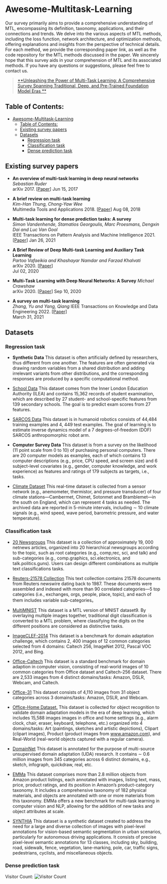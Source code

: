 # Awesome-Multitask-Learning
<!-- This repository periodicly updates the the papers and resources of MTL. -->
Our survey primarily aims to provide a comprehensive understanding of MTL, encompassing its definition, taxonomy, applications, and their connections and trends. We delve into the various aspects of MTL methods, including the loss function, network architecture, and optimization methods, offering explanations and insights from the perspective of technical details. For each method, we provide the corresponding paper link, as well as the code repository for the MTL methods discussed in the paper. We sincerely hope that this survey aids in your comprehension of MTL and its associated methods. If you have any questions or suggestions, please feel free to contact us.
> [**Unleashing the Power of Multi-Task Learning: A Comprehensive Survey Spanning Traditional, Deep, and Pre-Trained Foundation Model Eras **](https://junfish.github.io/)


## Table of Contents:
- [Awesome-Multitask-Learning](#awesome-multitask-learning)
  - [Table of Contents:](#table-of-contents)
  - [Existing survey papers](#existing-survey-papers)
  - [Datasets](#datasets)
    - [Regression task](#regression-task)
    - [Classification task](#classification-task)
    - [Dense prediction task](#dense-prediction-task)
<!-- - [Architectures](#architectures)
  - [Encoder-based](#encoder)
  - [Decoder-based](#decoder)
  - [Other](#otherarchitectures)
- [Neural Architecture Search](#nas)
- [Optimization strategies](#optimization)
- [Transfer learning](#transfer) -->

<a name="survey"></a>
## Existing survey papers
<!-- - <a name="vandenhende2020revisiting"></a> Vandenhende, S., Georgoulis, S., Van Gansbeke, W., Proesmans, M., Dai, D., & Van Gool, L. 
*[Multi-Task Learning for Dense Prediction Tasks: A Survey](https://ieeexplore.ieee.org/abstract/document/9336293)*,
T-PAMI, 2020. [[PyTorch](https://github.com/SimonVandenhende/Multi-Task-Learning-PyTorch)] -->
- **An overview of multi-task learning in deep neural networks** \
*Sebastian Ruder* \
arXiv 2017. [[Paper](https://arxiv.org/abs/1706.05098)] 
Jun 15, 2017

- **A brief review on multi-task learning** \
*Kim-Han Thung, Chong-Yaw Wee* \
Multimedia Tools and Applications 2018. [[Paper](https://link.springer.com/article/10.1007/s11042-018-6463-x)] 
Aug 08, 2018

- **Multi-task learning for dense prediction tasks: A survey** \
*Simon Vandenhende, Stamatios Georgoulis, Marc Proesmans, Dengxin Dai and Luc Van Gool* \
IEEE Transactions on Pattern Analysis and Machine Intelligence 2021. [[Paper](https://ieeexplore.ieee.org/abstract/document/9336293)]
Jan 26, 2021
- **A Brief Review of Deep Multi-task Learning and Auxiliary Task Learning** \
*Partoo Vafaeikia and Khashayar Namdar and Farzad Khalvati* \
arXiv 2020. [[Paper](https://arxiv.org/abs/2007.01126)] \
Jul 02, 2020
- **Multi-Task Learning with Deep Neural Networks: A Survey** 
*Michael Crawshaw* \
arXiv 2020. [[Paper](https://arxiv.org/abs/2009.09796)] 
Sep 10, 2020
- **A survey on multi-task learning** \
*Zhang, Yu and Yang, Qiang*
IEEE Transactions on Knowledge and Data Engineering 2022. [[Paper]](https://ieeexplore.ieee.org/abstract/document/9392366) \
March 31, 2021
<!-- - <a name = "ruder2017overview"></a> S. Ruder, “*[An overview of multi-task learning in deep neural networks](https://arxiv.org/abs/1706.05098),” arXiv preprint arXiv:1706.05098, 2017. -->
<!-- - <a name = "thung2018brief"></a> K.-H. Thung and C.-Y. Wee, “*[A brief review on multi-task learning](https://link.springer.com/article/10.1007/s11042-018-6463-x),” Multimedia Tools and Applications, vol. 77, no. 22, pp. 29705–29725, 2018. -->
<!-- - <a name = "vandenhende2021multi"></a>S. Vandenhende, S. Georgoulis, W. Van Gansbeke, M. Proesmans, D. Dai, and L. Van Gool, “*[Multi-task learning for dense prediction tasks: A survey](https://arxiv.org/abs/2004.13379),” IEEE transactions on pattern analysis and machine intelligence, 2021. -->
<!-- - <a name = "vafaeikia2020brief"></a> P. Vafaeikia, K. Namdar, and F. Khalvati, “*[A brief review of deep multi-task learning and auxiliary task learning](),” arXiv preprint arXiv:2007.01126, 2020. -->
<!-- - <a name = "crawshaw2020multi"></a> M. Crawshaw, “Multi-task learning with deep neural networks: A survey,” arXiv preprint arXiv:2009.09796, 2020. -->
<!-- - <a name = "zhang2021survey"></a> Y. Zhang and Q. Yang, “*[A survey on multi-task learning](https://ieeexplore.ieee.org/document/9392366),” IEEE Transactions on Knowledge and Data Engineering, 2021. -->

<a name="datasets"></a>

## Datasets
<a name = "regression"></a>
### Regression task
- **Synthetic Data**
This dataset is often artificially defined by researchers, thus different from one another. The features are often generated via drawing random variables from a shared distribution and adding irrelevant variants from other distributions, and the corresponding responses are produced by a specific computational method.

- [School Data](http://www.bristol.ac.uk/cmm/learning/)
This dataset comes from the Inner London Education Authority (ILEA) and
contains 15,362 records of student examination, which are described by 27 student- and school-specific features from 139 secondary schools. The goal is to predict exam scores from 27 features.

- [SARCOS Data](http://gaussianprocess.org/gpml/data/)
This dataset is in humanoid robotics consists of 44,484 training examples and
4, 449 test examples. The goal of learning is to estimate inverse dynamics model of a 7 degrees-of-freedom (DOF) SARCOS anthropomorphic robot arm.

- **Computer Survey Data**
This dataset is from a survey on the likelihood (11 point scale from 0 to 10) of purchasing personal computers. There are 20 computer models as examples, each of which contains 13 computer descriptions (e.g., price, CPU speed, and screen size) and 6 subject-level covariates (e.g., gender, computer knowledge, and work experience) as features and ratings of 179 subjects as targets, i.e., tasks.
- [Climate Dataset](https://www.cambermet.co.uk/(S(jevn1q55xcd0n42oueeyrp45))/default.aspx)
This real-time dataset is collected from a sensor network (e.g., anemometer,
thermistor, and pressure transducer) of four climate stations—Cambermet, Chimet, Sotonmet and Bramblemet—in the south on England, which can represent 4 tasks as needed. The archived data are reported in 5-minute intervals, including ∼ 10 climate signals (e.g., wind speed, wave period, barometric pressure, and water temperature).

<a name = "classification"></a>
### Classification task
- [20 Newsgroups](http://qwone.com/~jason/20Newsgroups/)
This dataset is a collection of approximately 19, 000 netnews articles, organized into 20 hierarchical newsgroups according to the topic, such as root categories (e.g., comp,rec, sci, and talk) and sub-categories (e.g., comp.graphics, sci.electronics, and talk.politics.guns). Users can design different combinations as multiple text classifications tasks.

- [Reuters-21578 Collection](http://www.daviddlewis.com/resources/testcollections/reuters21578/)
This text collection contains 21578 documents from Reuters newswire dating back to 1987. These documents were assembled and indexed with more than 90 correlated categories—5 top categories (i.e., exchanges, orgs, people, place, topic), and each of them includes variable sub-categories。

- [MultiMNIST](http://www.cs.toronto.edu/~tijmen/affNIST/)
This dataset is a MTL version of MNIST dataset9. By overlaying multiple images together, traditional digit classification is converted to a MTL problem, where classifying the digits on the different positions are considered as distinctive tasks.

- [ImageCLEF-2014](https://www.imageclef.org/2014/adaptation)
This dataset is a benchmark for domain adaptation challenge, which contains 2, 400 images of 12 common categories selected from 4 domains: Caltech 256, ImageNet 2012, Pascal VOC 2012, and Bing.

- [Office-Caltech](https://www.v7labs.com/open-datasets/office-caltech-10)
This dataset is a standard benchmark for domain adaption in computer vision, consisting of real-world images of 10 common categories from Office dataset and Caltech-256 dataset. There are 2,533 images from 4 distinct domains/tasks: Amazon, DSLR, Webcam, and Caltech.

- [Office-31](https://opendatalab.com/Office-31)
This dataset consists of 4,110 images from 31 object categories across 3 domains/tasks: Amazon, DSLR, and Webcam.
  
- [Office-Home Dataset.](https://www.hemanthdv.org/officeHomeDataset.html)
This dataset is collected for object recognition to validate domain adaptation models in the era of deep learning, which includes 15,588 images images in office and home settings (e.g., alarm clock, chair, eraser, keyboard, telephone, etc.) organized into 4 domains/tasks: Art (paintings, sketches and artistic depictions), Clipart (clipart images), Product (product images from www.amazon.com), and Real-World (real-world objects captured with a regular camera).

- [DomainNet](http://ai.bu.edu/M3SDA/)
This dataset is annotated for the purpose of multi-source unsupervised domain adaptation (UDA) research. It contains ∼ 0.6 million images from 345 categories across 6 distinct domains, e.g., sketch, infograph, quickdraw, real, etc.

- [EMMa](https://emma.stanford.edu/)
This dataset comprises more than 2.8 million objects from Amazon product listings, each annotated with images, listing text, mass, price, product ratings, and its position in Amazon’s product-category taxonomy. It includes a comprehensive taxonomy of 182 physical materials, and objects are annotated with one or more materials from this taxonomy. EMMa offers a new benchmark for multi-task learning in computer vision and NLP, allowing for the addition of new tasks and object attributes at scale.

- [SYNTHIA](https://synthia-dataset.net/)
This dataset is a synthetic dataset created to address the need for a large and diverse collection of images with pixel-level annotations for vision-based semantic segmentation in urban scenarios, particularly for autonomous driving applications. It consists of precise pixel-level semantic annotations for 13 classes, including sky, building, road, sidewalk, fence, vegetation, lane-marking, pole, car, traffic signs, pedestrians, cyclists, and miscellaneous objects.

<a name = "dense-prediction-task"></a>
### Dense prediction task









<!-- DO NOT DELETE THIS LINE -->
Visitor Count: ![Visitor Count](https://profile-counter.glitch.me/{junfish}/count.svg)
